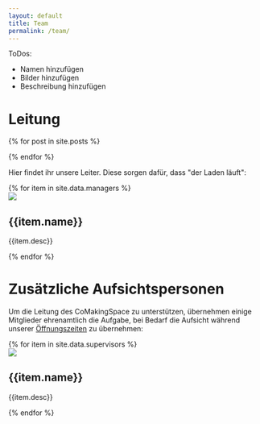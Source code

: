 ```yaml
---
layout: default
title: Team
permalink: /team/
---
```

ToDos:
* Namen hinzufügen
* Bilder hinzufügen
* Beschreibung hinzufügen


Leitung
=
  {% for post in site.posts %}

  {% endfor %}



Hier findet ihr unsere Leiter. Diese sorgen dafür, dass "der Laden läuft":


<div class="team">
{% for item in site.data.managers %}
  <div class="{% cycle 'team-regular', 'team-regular' %}">
    <div class="team-image">
      <img src="{{item.image}}">
    </div>
    <div class="team-name">
      <div class="team-text-name">
        <h2>{{item.name}}</h2>
      </div>
      <div class="team-text-desc">
      <p>{{item.desc}}</p>
      </div>
    </div>
    </div>
{% endfor %}
</div>



Zusätzliche Aufsichtspersonen
=
Um die Leitung des CoMakingSpace zu unterstützen, übernehmen einige Mitglieder ehrenamtlich die Aufgabe, bei Bedarf die Aufsicht während unserer [Öffnungszeiten](/calendar) zu übernehmen:

<div class="team">
    {% for item in site.data.supervisors %}
  <div class="{% cycle 'team-regular', 'team-regular' %}">
    <div class="team-image">
      <img src="{{item.image}}">
    </div>
    <div class="team-name">
      <div class="team-text-name">
        <h2>{{item.name}}</h2>
      </div>
      <div class="team-text-desc">
      <p>{{item.desc}}</p>
      </div>
    </div>
    </div>
    {% endfor %}
</div>
